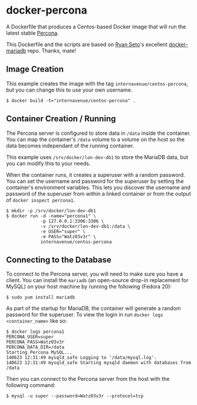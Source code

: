 # docker-percona

A Dockerfile that produces a  Centos-based Docker image that will run the latest stable [Percona][percona].

This Dockerfile and the scripts are based on [Ryan Seto][paintedfox]'s excellent [docker-mariadb][docker-mariadb]
repo. Thanks, mate!

[percona]: http://www.percona.com/software/percona-server
[paintedfox]: https://github.com/Painted-Fox
[docker-mariadb]: https://github.com/Painted-Fox/docker-mariadb

## Image Creation

This example creates the image with the tag `internavenue/centos-percona`, but you can
change this to use your own username.


```
$ docker build -t="internavenue/centos-percona" .
```

## Container Creation / Running

The Percona server is configured to store data in `/data` inside the container.
You can map the container's `/data` volume to a volume on the host so the data
becomes independant of the running container.

This example uses `/srv/docker/lon-dev-db1` to store the MariaDB data, but you can modify
this to your needs.

When the container runs, it creates a superuser with a random password.  You
can set the username and password for the superuser by setting the container's
environment variables.  This lets you discover the username and password of the
superuser from within a linked container or from the output of `docker inspect
percona1`.

``` shell
$ mkdir -p /srv/docker/lon-dev-db1
$ docker run -d -name="percona1" \
             -p 127.0.0.1:3306:3306 \
             -v /srv/docker/lon-dev-db1:/data \
             -e USER="super" \
             -e PASS="Watz03v3r" \
             internavenue/centos-percona
```

## Connecting to the Database

To connect to the Percona server, you will need to make sure you have a client.
You can install the `mariadb` (an open-source drop-in replacement for MySQL) on your host machine by running the
following (Fedora 20):

``` shell
$ sudo yum install mariadb
```

As part of the startup for MariaDB, the container will generate a random
password for the superuser.  To view the login in run `docker logs
<container_name>` like so:

``` shell
$ docker logs percona1
PERCONA_USER=super
PERCONA_PASS=Watz03v3r
PERCONA_DATA_DIR=/data
Starting Percona MySQL...
140623 12:31:49 mysqld_safe Logging to '/data/mysql.log'.
140623 12:31:49 mysqld_safe Starting mysqld daemon with databases from /data
```

Then you can connect to the Percona server from the host with the following
command:

``` shell
$ mysql -u super --password=Watz03v3r --protocol=tcp
```
